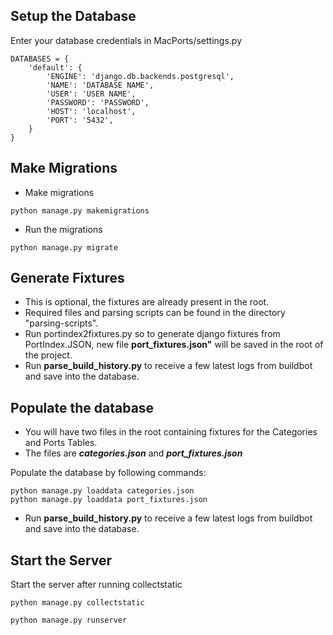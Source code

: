 ## Setup the Database
Enter your database credentials in MacPorts/settings.py

```
DATABASES = {
    'default': {
        'ENGINE': 'django.db.backends.postgresql',
        'NAME': 'DATABASE NAME',
        'USER': 'USER NAME',
        'PASSWORD': 'PASSWORD',
        'HOST': 'localhost',
        'PORT': '5432',
    }
}
```
## Make Migrations
 - Make migrations
 ```
 python manage.py makemigrations
 ```
 - Run the migrations
 ```
 python manage.py migrate
 ```
 
## Generate Fixtures
 - This is optional, the fixtures are already present in the root.
 - Required files and parsing scripts can be found in the directory "parsing-scripts".
 - Run portindex2fixtures.py so to generate django fixtures from PortIndex.JSON, new file **port_fixtures.json"** will be saved in the root of the project.
 - Run **parse_build_history.py** to receive a few latest logs from buildbot and save into the database.
 
## Populate the database
 - You will have two files in the root containing fixtures for the Categories and Ports Tables.
 - The files are ***categories.json*** and ***port_fixtures.json***

Populate the database by following commands:
```
python manage.py loaddata categories.json
python manage.py loaddata port_fixtures.json
```
- Run **parse_build_history.py** to receive a few latest logs from buildbot and save into the database.

## Start the Server
Start the server after running collectstatic
```
python manage.py collectstatic
```
```
python manage.py runserver
```
 
 
 


 
